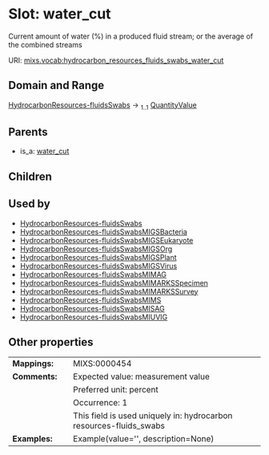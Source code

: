 
# Slot: water_cut


Current amount of water (%) in a produced fluid stream; or the average of the combined streams

URI: [mixs.vocab:hydrocarbon_resources_fluids_swabs_water_cut](https://w3id.org/mixs/vocab/hydrocarbon_resources_fluids_swabs_water_cut)


## Domain and Range

[HydrocarbonResources-fluidsSwabs](HydrocarbonResources-fluidsSwabs.md) &#8594;  <sub>1..1</sub> [QuantityValue](QuantityValue.md)

## Parents

 *  is_a: [water_cut](water_cut.md)

## Children


## Used by

 * [HydrocarbonResources-fluidsSwabs](HydrocarbonResources-fluidsSwabs.md)
 * [HydrocarbonResources-fluidsSwabsMIGSBacteria](HydrocarbonResources-fluidsSwabsMIGSBacteria.md)
 * [HydrocarbonResources-fluidsSwabsMIGSEukaryote](HydrocarbonResources-fluidsSwabsMIGSEukaryote.md)
 * [HydrocarbonResources-fluidsSwabsMIGSOrg](HydrocarbonResources-fluidsSwabsMIGSOrg.md)
 * [HydrocarbonResources-fluidsSwabsMIGSPlant](HydrocarbonResources-fluidsSwabsMIGSPlant.md)
 * [HydrocarbonResources-fluidsSwabsMIGSVirus](HydrocarbonResources-fluidsSwabsMIGSVirus.md)
 * [HydrocarbonResources-fluidsSwabsMIMAG](HydrocarbonResources-fluidsSwabsMIMAG.md)
 * [HydrocarbonResources-fluidsSwabsMIMARKSSpecimen](HydrocarbonResources-fluidsSwabsMIMARKSSpecimen.md)
 * [HydrocarbonResources-fluidsSwabsMIMARKSSurvey](HydrocarbonResources-fluidsSwabsMIMARKSSurvey.md)
 * [HydrocarbonResources-fluidsSwabsMIMS](HydrocarbonResources-fluidsSwabsMIMS.md)
 * [HydrocarbonResources-fluidsSwabsMISAG](HydrocarbonResources-fluidsSwabsMISAG.md)
 * [HydrocarbonResources-fluidsSwabsMIUVIG](HydrocarbonResources-fluidsSwabsMIUVIG.md)

## Other properties

|  |  |  |
| --- | --- | --- |
| **Mappings:** | | MIXS:0000454 |
| **Comments:** | | Expected value: measurement value |
|  | | Preferred unit: percent |
|  | | Occurrence: 1 |
|  | | This field is used uniquely in: hydrocarbon resources-fluids_swabs |
| **Examples:** | | Example(value='', description=None) |

